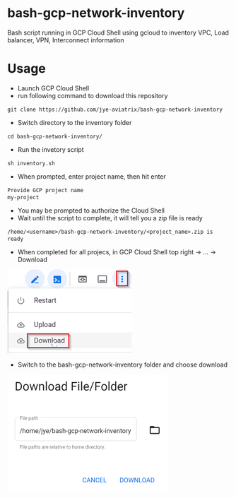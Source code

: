 # bash-gcp-network-inventory
Bash script running in GCP Cloud Shell using gcloud to inventory VPC, Load balancer, VPN, Interconnect information


# Usage
- Launch GCP Cloud Shell
- run following command to download this repository
```
git clone https://github.com/jye-aviatrix/bash-gcp-network-inventory
```
- Switch directory to the inventory folder
```
cd bash-gcp-network-inventory/
```
- Run the invetory script
```
sh inventory.sh
```
- When prompted, enter project name, then hit enter
```
Provide GCP project name
my-project
```
- You may be prompted to authorize the Cloud Shell
- Wait until the script to complete, it will tell you a zip file is ready
```
/home/<username>/bash-gcp-network-inventory/<project_name>.zip is ready
```
- When completed for all projecs, in GCP Cloud Shell top right -> ... -> Download

![](20230404114715.png)

- Switch to the bash-gcp-network-inventory folder and choose download

![](20230404114628.png)